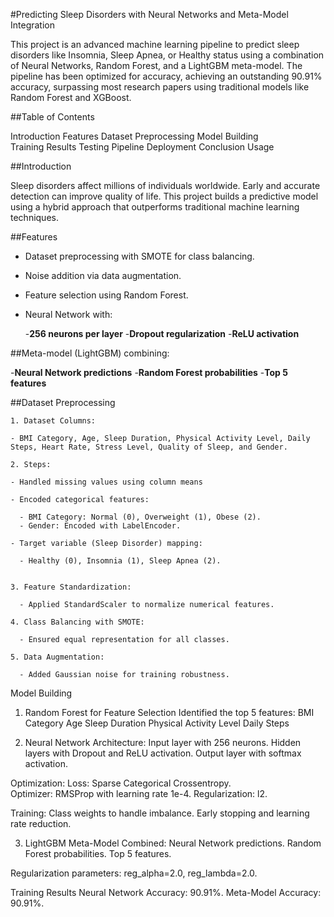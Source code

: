 #Predicting Sleep Disorders with Neural Networks and Meta-Model Integration

This project is an advanced machine learning pipeline to predict sleep disorders like Insomnia, Sleep Apnea, or Healthy status using a combination of Neural Networks, Random Forest, and a LightGBM meta-model. The pipeline has been optimized for accuracy, achieving an outstanding 90.91% accuracy, surpassing most research papers using traditional models like Random Forest and XGBoost.

##Table of Contents

Introduction
Features
Dataset Preprocessing
Model Building
Training Results
Testing Pipeline
Deployment
Conclusion
Usage

##Introduction

Sleep disorders affect millions of individuals worldwide. Early and accurate detection can improve quality of life. This project builds a predictive model using a hybrid approach that outperforms traditional machine learning techniques.

##Features
- Dataset preprocessing with SMOTE for class balancing.
- Noise addition via data augmentation.
- Feature selection using Random Forest.
- Neural Network with:

  -**256 neurons per layer**
  -**Dropout regularization**
  -**ReLU activation**

##Meta-model (LightGBM) combining:

  -**Neural Network predictions**
  -**Random Forest probabilities**
  -**Top 5 features**


##Dataset Preprocessing

    1. Dataset Columns:

    - BMI Category, Age, Sleep Duration, Physical Activity Level, Daily Steps, Heart Rate, Stress Level, Quality of Sleep, and Gender.

    2. Steps:

    - Handled missing values using column means
    
    - Encoded categorical features:
    
      - BMI Category: Normal (0), Overweight (1), Obese (2).
      - Gender: Encoded with LabelEncoder.

    - Target variable (Sleep Disorder) mapping:
    
      - Healthy (0), Insomnia (1), Sleep Apnea (2).


    3. Feature Standardization:
    
      - Applied StandardScaler to normalize numerical features.

    4. Class Balancing with SMOTE:
    
      - Ensured equal representation for all classes.

    5. Data Augmentation:
    
      - Added Gaussian noise for training robustness.


Model Building
1. Random Forest for Feature Selection
Identified the top 5 features:
BMI Category
Age
Sleep Duration
Physical Activity Level
Daily Steps


2. Neural Network
Architecture:
Input layer with 256 neurons.
Hidden layers with Dropout and ReLU activation.
Output layer with softmax activation.

Optimization:
Loss: Sparse Categorical Crossentropy.
Optimizer: RMSProp with learning rate 1e-4.
Regularization: l2.

Training:
Class weights to handle imbalance.
Early stopping and learning rate reduction.


3. LightGBM Meta-Model
Combined:
Neural Network predictions.
Random Forest probabilities.
Top 5 features.

Regularization parameters:
reg_alpha=2.0, reg_lambda=2.0.


Training Results
Neural Network Accuracy: 90.91%.
Meta-Model Accuracy: 90.91%.
